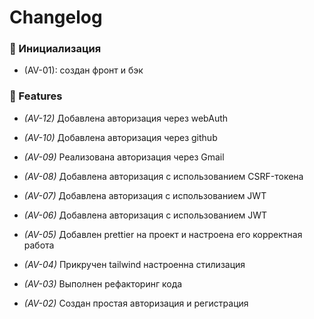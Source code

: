 # Changelog

### 🌠 Инициализация

- (AV-01): создан фронт и бэк


### 🚀 Features

- *(AV-12)* Добавлена авторизация через webAuth

- *(AV-10)* Добавлена авторизация через github

- *(AV-09)* Реализована авторизация через Gmail

- *(AV-08)* Добавлена авторизация с использованием CSRF-токена

- *(AV-07)* Добавлена авторизация с использованием JWT

- *(AV-06)* Добавлена авторизация с использованием JWT

- *(AV-05)* Добавлен prettier на проект и настроена его корректная работа

- *(AV-04)* Прикручен tailwind настроенна стилизация

- *(AV-03)* Выполнен рефакторинг кода

- *(AV-02)* Создан простая авторизация и регистрация

